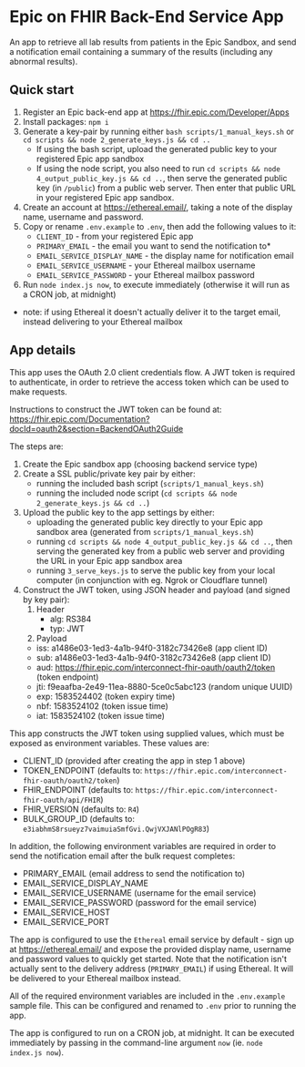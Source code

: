 # Epic on FHIR Back-End Service App

An app to retrieve all lab results from patients in the Epic Sandbox, and send a notification email containing a summary of the results (including any abnormal results).

## Quick start

1. Register an Epic back-end app at https://fhir.epic.com/Developer/Apps
2. Install packages: `npm i`
3. Generate a key-pair by running either `bash scripts/1_manual_keys.sh` or `cd scripts && node 2_generate_keys.js && cd ..`
    - If using the bash script, upload the generated public key to your registered Epic app sandbox
    - If using the node script, you also need to run `cd scripts && node 4_output_public_key.js && cd ..`, then serve the generated public key (in `/public`) from a public web server. Then enter that public URL in your registered Epic app sandbox.
4. Create an account at https://ethereal.email/, taking a note of the display name, username and password.
5. Copy or rename `.env.example` to `.env`, then add the following values to it:
    - `CLIENT_ID` - from your registered Epic app
    - `PRIMARY_EMAIL` - the email you want to send the notification to*
    - `EMAIL_SERVICE_DISPLAY_NAME` - the display name for notification email
    - `EMAIL_SERVICE_USERNAME` - your Ethereal mailbox username
    - `EMAIL_SERVICE_PASSWORD` - your Ethereal mailbox password
6. Run `node index.js now`, to execute immediately (otherwise it will run as a CRON job, at midnight)

* note: if using Ethereal it doesn't actually deliver it to the target email, instead delivering to your Ethereal mailbox

## App details

This app uses the OAuth 2.0 client credentials flow. A JWT token is required to authenticate, in order to retrieve the access token which can be used to make requests.

Instructions to construct the JWT token can be found at: https://fhir.epic.com/Documentation?docId=oauth2&section=BackendOAuth2Guide

The steps are:

1. Create the Epic sandbox app (choosing backend service type)
2. Create a SSL public/private key pair by either:
    - running the included bash script (`scripts/1_manual_keys.sh`)
    - running the included node script (`cd scripts && node 2_generate_keys.js && cd ..`)
3. Upload the public key to the app settings by either:
    - uploading the generated public key directly to your Epic app sandbox area (generated from `scripts/1_manual_keys.sh`)
    - running `cd scripts && node 4_output_public_key.js && cd ..`, then serving the generated key from a public web server and providing the URL in your Epic app sandbox area
    - running `3_serve_keys.js` to serve the public key from your local computer (in conjunction with eg. Ngrok or Cloudflare tunnel)
4. Construct the JWT token, using JSON header and payload (and signed by key pair):
    1. Header
        - alg: RS384
        - typ: JWT
    2. Payload
    - iss: a1486e03-1ed3-4a1b-94f0-3182c73426e8 (app client ID)
    - sub: a1486e03-1ed3-4a1b-94f0-3182c73426e8 (app client ID)
    - aud: https://fhir.epic.com/interconnect-fhir-oauth/oauth2/token (token endpoint)
    - jti: f9eaafba-2e49-11ea-8880-5ce0c5abc123 (random unique UUID)
    - exp: 1583524402 (token expiry time)
    - nbf: 1583524102 (token issue time)
    - iat: 1583524102 (token issue time)

This app constructs the JWT token using supplied values, which must be exposed as environment variables. These values are:
- CLIENT_ID (provided after creating the app in step 1 above)
- TOKEN_ENDPOINT (defaults to: `https://fhir.epic.com/interconnect-fhir-oauth/oauth2/token`)
- FHIR_ENDPOINT (defaults to: `https://fhir.epic.com/interconnect-fhir-oauth/api/FHIR`)
- FHIR_VERSION (defaults to: `R4`)
- BULK_GROUP_ID (defaults to: `e3iabhmS8rsueyz7vaimuiaSmfGvi.QwjVXJANlPOgR83`)

In addition, the following environment variables are required in order to send the notification email after the bulk request completes:
- PRIMARY_EMAIL (email address to send the notification to)
- EMAIL_SERVICE_DISPLAY_NAME
- EMAIL_SERVICE_USERNAME (username for the email service)
- EMAIL_SERVICE_PASSWORD  (password for the email service)
- EMAIL_SERVICE_HOST
- EMAIL_SERVICE_PORT

The app is configured to use the `Ethereal` email service by default - sign up at https://ethereal.email/ and expose the provided display name, username and password values to quickly get started. Note that the notification isn't actually sent to the delivery address (`PRIMARY_EMAIL`) if using Ethereal. It will be delivered to your Ethereal mailbox instead.

All of the required environment variables are included in the `.env.example` sample file. This can be configured and renamed to `.env` prior to running the app.

The app is configured to run on a CRON job, at midnight. It can be executed immediately by passing in the command-line argument `now` (ie. `node index.js now`).
